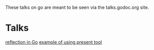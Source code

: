 These talks on go are meant to be seen via the talks.godoc.org site.

Talks
======

[reflection in Go](http://talks.godoc.org/github.com/sathishvj/gotalks/reflect/reflect.slide)
[example of using present tool](http://talks.godoc.org/github.com/sathishvj/gotalks/example/example.slide)

